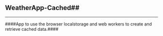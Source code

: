 ## WeatherApp-Cached##
- - - - 
####App to use the browser localstorage and web workers to create and retrieve cached data.####

